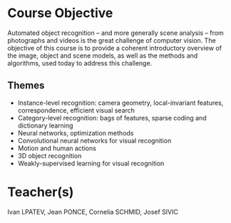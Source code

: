 # Course Objective
Automated object recognition – and more generally scene analysis – from photographs and videos is the great challenge of computer vision. The objective of this course is to provide a coherent introductory overview of the image, object and scene models, as well as the methods and algorithms, used today to address this challenge.
## Themes

- Instance-level recognition: camera geometry, local-invariant features, correspondence, efficient visual search
- Category-level recognition: bags of features, sparse coding and dictionary learning
- Neural networks, optimization methods
- Convolutional neural networks for visual recognition
- Motion and human actions
- 3D object recognition
- Weakly-supervised learning for visual recognition

# Teacher(s)
Ivan LPATEV, Jean PONCE, Cornelia SCHMID, Josef SIVIC
